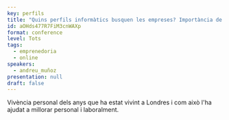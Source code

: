 ```yaml
---
key: perfils
title: "Quins perfils informàtics busquen les empreses? Importància de l'anglès."
id: aOHds477R7FiM3cnWAXp
format: conference
level: Tots
tags:
  - emprenedoria
  - online
speakers:
  - andreu_muñoz
presentation: null
draft: false
---
```


Vivència personal dels anys que ha estat vivint a Londres i com això l'ha ajudat a millorar personal i laboralment.


